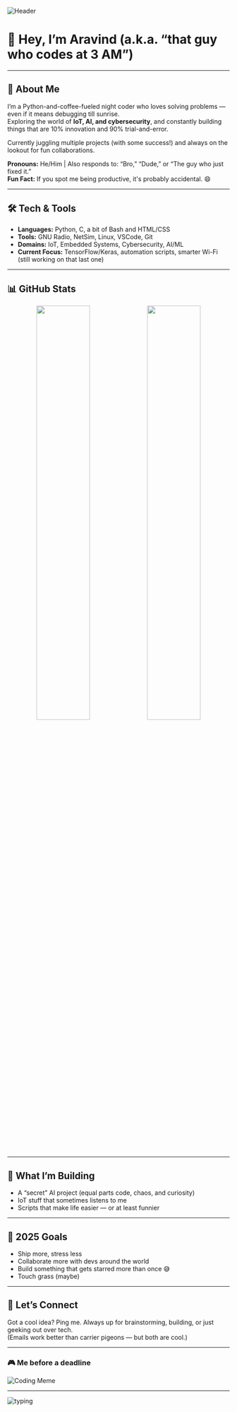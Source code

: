 <!-- Header Banner -->
![Header](https://capsule-render.vercel.app/api?type=waving&color=gradient&height=200&section=header&text=Welcome%20to%20my%20Profile!&fontSize=40)

# 👋 Hey, I’m Aravind (a.k.a. “that guy who codes at 3 AM”)

---

## 🧠 About Me

I’m a Python-and-coffee-fueled night coder who loves solving problems — even if it means debugging till sunrise.  
Exploring the world of **IoT, AI, and cybersecurity**, and constantly building things that are 10% innovation and 90% trial-and-error.  

Currently juggling multiple projects (with some success!) and always on the lookout for fun collaborations.

**Pronouns:** He/Him | Also responds to: “Bro,” “Dude,” or “The guy who just fixed it.”  
**Fun Fact:** If you spot me being productive, it's probably accidental. 😄

---

## 🛠️ Tech & Tools

- **Languages:** Python, C, a bit of Bash and HTML/CSS  
- **Tools:** GNU Radio, NetSim, Linux, VSCode, Git  
- **Domains:** IoT, Embedded Systems, Cybersecurity, AI/ML  
- **Current Focus:** TensorFlow/Keras, automation scripts, smarter Wi-Fi (still working on that last one)  

---

## 📊 GitHub Stats

<p align="center">
  <img src="https://github-readme-stats.vercel.app/api?username=4ravind-b&show_icons=true&theme=tokyonight&cache_seconds=0" width="49%" />
  <img src="https://github-readme-stats.vercel.app/api/top-langs/?username=4ravind-b&layout=compact&theme=tokyonight&cache_seconds=0" width="49%" />
</p>

---

## 🧪 What I’m Building

- A “secret” AI project (equal parts code, chaos, and curiosity)  
- IoT stuff that sometimes listens to me  
- Scripts that make life easier — or at least funnier  

---

## 🎯 2025 Goals

- Ship more, stress less  
- Collaborate more with devs around the world  
- Build something that gets starred more than once 😅  
- Touch grass (maybe)

---

## 🤝 Let’s Connect

Got a cool idea? Ping me. Always up for brainstorming, building, or just geeking out over tech.  
(Emails work better than carrier pigeons — but both are cool.)

---

### 🎮 Me before a deadline

![Coding Meme](https://media.giphy.com/media/LmNwrBhejkK9EFP504/giphy.gif)

---

<!-- Typing Animation -->
![typing](https://readme-typing-svg.demolab.com?font=Fira+Code&size=22&pause=1000&color=00F8FF&center=true&vCenter=true&width=600&lines=Building%2C+breaking%2C+debugging...;Running+on+coffee+and+curiosity.;Learning+fast%2C+failing+faster.;Shipping+vibes+to+production.;Googling+%22how+to+fix+python%22...)

